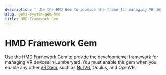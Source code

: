 ```yaml
---
description: ' Use the HMD Gem to provide the frame for managing VR devices in &ALY;. '
slug: gems-system-gem-hmd
title: HMD Framework Gem
---
```

# HMD Framework Gem<a name="gems-system-gem-hmd"></a>

Use the HMD Framework Gem to provide the developmental framework for managing VR devices in Lumberyard\. You must enable this gem when you enable any other [VR Gem](gems-system-gem-virtualreality.md), such as [NullVR](gems-system-gem-nullvr.md), Oculus, and OpenVR\.
